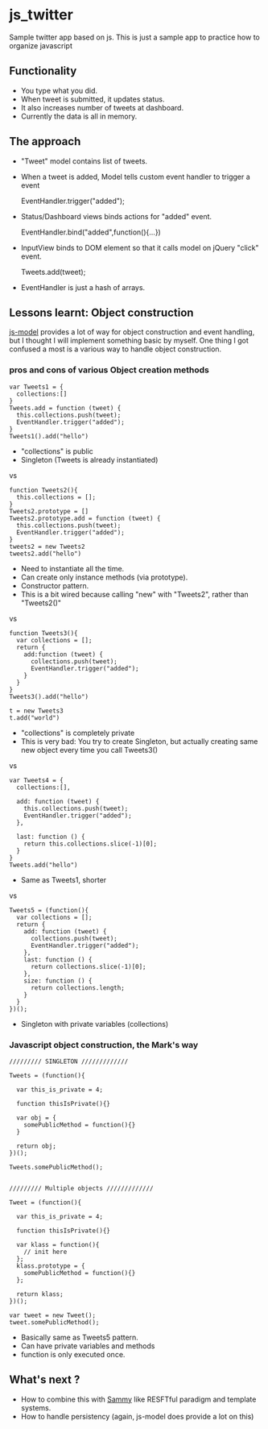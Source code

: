 # js_twitter

Sample twitter app based on js.
This is just a sample app to practice how to organize javascript

## Functionality

- You type what you did.
- When tweet is submitted, it updates status.
- It also increases number of tweets at dashboard.
- Currently the data is all in memory.

## The approach

- "Tweet" model contains list of tweets.
- When a tweet is added, Model tells custom event handler to trigger a event 

    EventHandler.trigger("added");

- Status/Dashboard views binds actions for "added" event.

    EventHandler.bind("added",function(){...})

- InputView binds to DOM element so that it calls model on jQuery "click" event.

    Tweets.add(tweet);

- EventHandler is just a hash of arrays. 

## 

## Lessons learnt: Object construction

[js-model](https://github.com/benpickles/js-model) provides a lot of way for object construction and event handling, but I thought I will implement something basic by myself. One thing I got confused a most is a various way to handle object construction. 


### pros and cons of various Object creation methods

    var Tweets1 = {
      collections:[]
    }
    Tweets.add = function (tweet) {
      this.collections.push(tweet);
      EventHandler.trigger("added");
    }
    Tweets1().add("hello")

- "collections" is public 
- Singleton (Tweets is already instantiated)

vs

    function Tweets2(){
      this.collections = [];
    }
    Tweets2.prototype = []
    Tweets2.prototype.add = function (tweet) {
      this.collections.push(tweet);
      EventHandler.trigger("added");
    }  
    tweets2 = new Tweets2
    tweets2.add("hello")

- Need to instantiate all the time.
- Can create only instance methods (via prototype).
- Constructor pattern.
- This is a bit wired because calling "new" with "Tweets2", rather than "Tweets2()"

vs

    function Tweets3(){
      var collections = [];
      return {
        add:function (tweet) {
          collections.push(tweet);
          EventHandler.trigger("added");
        }
      }
    }
    Tweets3().add("hello")

    t = new Tweets3
    t.add("world")
    
- "collections" is completely private
- This is very bad: You try to create Singleton, but actually creating same new object every time you call Tweets3()


vs

    var Tweets4 = {
      collections:[],

      add: function (tweet) {
        this.collections.push(tweet);
        EventHandler.trigger("added");
      },

      last: function () {
        return this.collections.slice(-1)[0];
      }
    }
    Tweets.add("hello")

- Same as Tweets1, shorter

vs

    Tweets5 = (function(){
      var collections = [];
      return {
        add: function (tweet) {
          collections.push(tweet);
          EventHandler.trigger("added");
        },
        last: function () {
          return collections.slice(-1)[0];
        },
        size: function () {
          return collections.length;
        }
      }
    })();

- Singleton with private variables (collections)

### Javascript object construction, the Mark's way


    ///////// SINGLETON /////////////

    Tweets = (function(){
  
      var this_is_private = 4;
  
      function thisIsPrivate(){}
  
      var obj = {
        somePublicMethod = function(){}
      }
  
      return obj;
    })();

    Tweets.somePublicMethod();


    ///////// Multiple objects /////////////

    Tweet = (function(){
  
      var this_is_private = 4;
  
      function thisIsPrivate(){}
  
      var klass = function(){
        // init here
      };
      klass.prototype = {
        somePublicMethod = function(){}
      };
  
      return klass;
    })();

    var tweet = new Tweet();
    tweet.somePublicMethod();

- Basically same as Tweets5 pattern.
- Can have private variables and methods
- function is only executed once.

## What's next ?

- How to combine this with [Sammy](http://code.quirkey.com/sammy/) like RESFTful paradigm and template systems.
- How to handle persistency (again, js-model does provide a lot on this)


